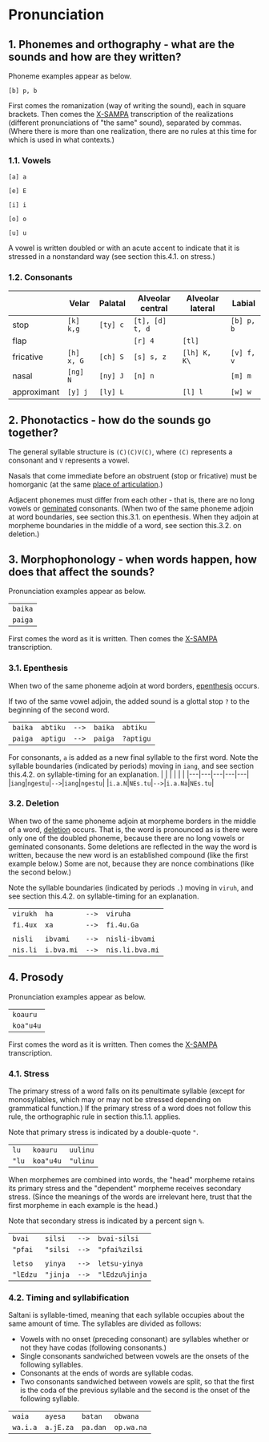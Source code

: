 # Pronunciation

## 1. Phonemes and orthography - what are the sounds and how are they written?

Phoneme examples appear as below.

```[b] p, b```

First comes the romanization (way of writing the sound), each in square brackets.
Then comes the [X-SAMPA](https://en.wikipedia.org/wiki/X-SAMPA) transcription
of the realizations (different pronunciations of "the same" sound), separated by
commas. (Where there is more than one realization, there are no rules at this time
for which is used in what contexts.)

### 1.1. Vowels

```[a] a```

```[e] E```

```[i] i```

```[o] o```

```[u] u```

A vowel is written doubled or with an acute accent to indicate that it is stressed in
a nonstandard way (see section this.4.1. on stress.)

### 1.2. Consonants

| | Velar | Palatal | Alveolar central | Alveolar lateral | Labial |
|---|---|---|---|---|---|
| stop | ```[k] k,g``` | ```[ty] c``` | ```[t], [d] t, d``` | | ```[b] p, b``` |
| flap | | | ```[r] 4``` | ```[tl]``` | |
| fricative | ```[h] x, G``` | ```[ch] S``` | ```[s] s, z``` | ```[lh] K, K\ ``` | ```[v] f, v``` |
| nasal | ```[ng] N``` | ```[ny] J``` | ```[n] n``` | | ```[m] m``` |
| approximant | ```[y] j``` | ```[ly] L``` | | ```[l] l``` | ```[w] w``` |

## 2. Phonotactics - how do the sounds go together?

The general syllable structure is ```(C)(C)V(C)```, where ```(C)``` represents a
consonant and ```V``` represents a vowel.

Nasals that come immediate before an obstruent (stop or fricative) must be homorganic
(at the same [place of articulation](https://en.wikipedia.org/wiki/Place_of_articulation).)

Adjacent phonemes must differ from each other - that is, there are no long vowels or
[geminated](https://en.wikipedia.org/wiki/Gemination) consonants. (When two of the
same phoneme adjoin at word boundaries, see section this.3.1. on epenthesis. When they
adjoin at morpheme boundaries in the middle of a word, see section this.3.2. on
deletion.)

## 3. Morphophonology - when words happen, how does that affect the sounds?

Pronunciation examples appear as below.

| |
|---|
|```baika```|
|```paiga```|

First comes the word as it is written. Then comes the
[X-SAMPA](https://en.wikipedia.org/wiki/X-SAMPA) transcription.

### 3.1. Epenthesis

When two of the same phoneme adjoin at word borders, [epenthesis](https://en.wikipedia.org/wiki/Epenthesis)
occurs.

If two of the same vowel adjoin, the added sound is a glottal stop ```?``` to the
beginning of the second word.

| | | | | |
|---|---|---|---|---|
|```baika```|```abtiku```|```-->```|```baika```|```abtiku```|
|```paiga```|```aptigu```|```-->```|```paiga```|```?aptigu```|

For consonants, ```a``` is added as a new final syllable to the first word. Note the
syllable boundaries (indicated by periods) moving in ```iang```, and see section this.4.2.
on syllable-timing for an explanation.
| | | | | |
|---|---|---|---|---|
|```iang```|```ngestu```|```-->```|```iang```|```ngestu```|
|```i.a.N```|```NEs.tu```|```-->```|```i.a.Na```|```NEs.tu```|

### 3.2. Deletion

When two of the same phoneme adjoin at morpheme borders in the middle of a word,
[deletion](https://en.wikipedia.org/wiki/Elision) occurs. That is, the word is
pronounced as is there were only one of the doubled phoneme, because there are no
long vowels or geminated consonants. Some deletions are reflected in the way the
word is written, because the new word is an established compound (like the first
example below.) Some are not, because they are nonce combinations (like the second
below.)

Note the syllable boundaries (indicated by periods ```.```) moving in ```viruh```, and
see section this.4.2. on syllable-timing for an explanation.

| | | | |
|---|---|---|---|
|```virukh```|```ha```|```-->```|```viruha```|
|```fi.4ux```|```xa```|```-->```|```fi.4u.Ga```|
| | | | |
|```nisli```|```ibvami```|```-->```|```nisli-ibvami```|
|```nis.li```|```i.bva.mi```|```-->```|```nis.li.bva.mi```|

## 4. Prosody

Pronunciation examples appear as below.

| |
|---|
|```koauru```|
|```koa"u4u```|

First comes the word as it is written. Then comes the
[X-SAMPA](https://en.wikipedia.org/wiki/X-SAMPA) transcription.

### 4.1. Stress

The primary stress of a word falls on its penultimate syllable (except for
monosyllables, which may or may not be stressed depending on grammatical function.)
If the primary stress of a word does not follow this rule, the orthographic rule
in section this.1.1. applies.

Note that primary stress is indicated by a double-quote ```"```.

| | | |
|---|---|---|
|```lu```|```koauru```|```uulinu```|
|```"lu```|```koa"u4u```|```"ulinu```|

When morphemes are combined into words, the "head" morpheme retains its primary stress
and the "dependent" morpheme receives secondary stress. (Since the meanings of the
words are irrelevant here, trust that the first morpheme in each example is the head.)

Note that secondary stress is indicated by a percent sign ```%```.

| | | | |
|---|---|---|---|
|```bvai```|```silsi```|```-->```|```bvai-silsi```|
|```"pfai```|```"silsi```|```-->```|```"pfai%zilsi```|
| | | | |
|```letso```|```yinya```|```-->```|```letsu-yinya```|
|```"lEdzu```|```"jinja```|```-->```|```"lEdzu%jinja```|

### 4.2. Timing and syllabification

Saltani is syllable-timed, meaning that each syllable occupies about the same amount
of time. The syllables are divided as follows:

* Vowels with no onset (preceding consonant) are syllables whether or not they have
codas (following consonants.)
* Single consonants sandwiched between vowels are the onsets of the following
syllables.
* Consonants at the ends of words are syllable codas.
* Two consonants sandwiched between vowels are split, so that the first is the
coda of the previous syllable and the second is the onset of the following syllable.

| | | | |
|---|---|---|---|
|```waia```|```ayesa```|```batan```|```obwana```|
|```wa.i.a```|```a.jE.za```|```pa.dan```|```op.wa.na```|